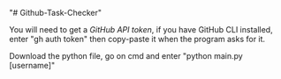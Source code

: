 "# Github-Task-Checker" 

You will need to get a *GitHub API token*, if you have GitHub CLI installed, enter
"gh auth token" then copy-paste it when the program asks for it.

Download the python file, go on cmd and enter
"python main.py [username]"
